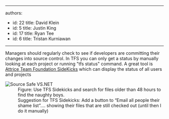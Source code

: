 

---
authors:
  - id: 22
    title: David Klein
  - id: 5
    title: Justin King
  - id: 17
    title: Ryan Tee
  - id: 6
    title: Tristan Kurniawan
---




<span class='intro'> <p>Managers should regularly check to see if developers are committing their changes into source control. In TFS you can only get a status by manually looking at each project or running &quot;tfs status&quot; command. A great tool is <a href="http&#58;//www.ssw.com.au/SSW/Redirect/Attrice.htm">Attrice Team Foundation SideKicks</a> which can display the status of all users and projects </p> </span>

<dl><dt><img alt="Source Safe VS.NET" align="middle" src="/TFS/RulesToBetterVersionControlwithTFS(AKASourceControl)/PublishingImages/SideKicksStatus.jpg" /></dt>
<dd>Figure&#58; Use TFS Sidekicks and search for files older than 48 hours to find the naughty boys. </dd>
<dd>Suggestion for TFS Sidekicks&#58; Add a button to “Email all people their shame list”…. showing their files that are still checked out (until then I do it manually)</dd></dl>


